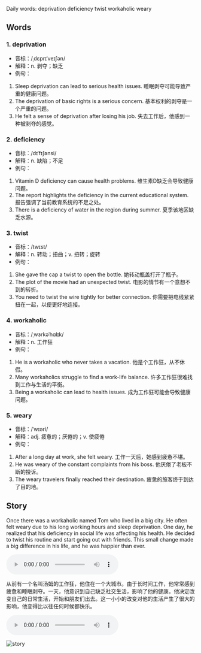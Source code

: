 Daily words: deprivation deficiency twist workaholic weary

## Words
### 1. deprivation
- 音标：/ˌdɛprɪˈveɪʃən/ <span style="cursor: pointer;" onclick="document.getElementById('audio-player-1').play()"><i class="fas fa-volume-up"></i></span>
<audio id="audio-player-1" src="https://files.dwong.top/words/deprivation.mp3" style="display:none;"></audio>
- 解释：n. 剥夺；缺乏
- 例句：
1. Sleep deprivation can lead to serious health issues.
   睡眠剥夺可能导致严重的健康问题。
2. The deprivation of basic rights is a serious concern.
   基本权利的剥夺是一个严重的问题。
3. He felt a sense of deprivation after losing his job.
   失去工作后，他感到一种被剥夺的感觉。

### 2. deficiency
- 音标：/dɪˈfɪʃənsi/ <span style="cursor: pointer;" onclick="document.getElementById('audio-player-2').play()"><i class="fas fa-volume-up"></i></span>
<audio id="audio-player-2" src="https://files.dwong.top/words/deficiency.mp3" style="display:none;"></audio>
- 解释：n. 缺陷；不足
- 例句：
1. Vitamin D deficiency can cause health problems.
   维生素D缺乏会导致健康问题。
2. The report highlights the deficiency in the current educational system.
   报告强调了当前教育系统的不足之处。
3. There is a deficiency of water in the region during summer.
   夏季该地区缺乏水源。

### 3. twist
- 音标：/twɪst/ <span style="cursor: pointer;" onclick="document.getElementById('audio-player-3').play()"><i class="fas fa-volume-up"></i></span>
<audio id="audio-player-3" src="https://files.dwong.top/words/twist.mp3" style="display:none;"></audio>
- 解释：n. 转动；扭曲；v. 扭转；旋转
- 例句：
1. She gave the cap a twist to open the bottle.
   她转动瓶盖打开了瓶子。
2. The plot of the movie had an unexpected twist.
   电影的情节有一个意想不到的转折。
3. You need to twist the wire tightly for better connection.
   你需要把电线紧紧扭在一起，以便更好地连接。

### 4. workaholic
- 音标：/ˌwɜrkəˈhɑlɪk/ <span style="cursor: pointer;" onclick="document.getElementById('audio-player-4').play()"><i class="fas fa-volume-up"></i></span>
<audio id="audio-player-4" src="https://files.dwong.top/words/workaholic.mp3" style="display:none;"></audio>
- 解释：n. 工作狂
- 例句：
1. He is a workaholic who never takes a vacation.
   他是个工作狂，从不休假。
2. Many workaholics struggle to find a work-life balance.
   许多工作狂很难找到工作与生活的平衡。
3. Being a workaholic can lead to health issues.
   成为工作狂可能会导致健康问题。

### 5. weary
- 音标：/ˈwɪəri/ <span style="cursor: pointer;" onclick="document.getElementById('audio-player-5').play()"><i class="fas fa-volume-up"></i></span>
<audio id="audio-player-5" src="https://files.dwong.top/words/weary.mp3" style="display:none;"></audio>
- 解释：adj. 疲惫的；厌倦的；v. 使疲倦
- 例句：
1. After a long day at work, she felt weary.
   工作一天后，她感到疲惫不堪。
2. He was weary of the constant complaints from his boss.
   他厌倦了老板不断的投诉。
3. The weary travelers finally reached their destination.
   疲惫的旅客终于到达了目的地。

## Story
Once there was a workaholic named Tom who lived in a big city. He often felt weary due to his long working hours and sleep deprivation. One day, he realized that his deficiency in social life was affecting his health. He decided to twist his routine and start going out with friends. This small change made a big difference in his life, and he was happier than ever.

<audio controls>
  <source src="https://files.dwong.top/story/2024-10-18-english.mp3" type="audio/mpeg">
  你的浏览器不支持音频元素。
</audio>
  

从前有一个名叫汤姆的工作狂，他住在一个大城市。由于长时间工作，他常常感到疲惫和睡眠剥夺。一天，他意识到自己缺乏社交生活，影响了他的健康。他决定改变自己的日常生活，开始和朋友们出去。这一小小的改变对他的生活产生了很大的影响，他变得比以往任何时候都快乐。

<audio controls>
  <source src="https://files.dwong.top/story/2024-10-18-chinese.mp3" type="audio/mpeg">
  你的浏览器不支持音频元素。
</audio>
  

![story](https://files.dwong.top/images/2024-10-18.png)

